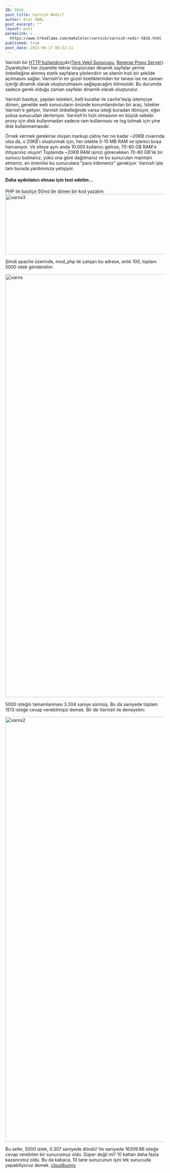 ```yaml
---
ID: 5816
post_title: Varnish Nedir?
author: Oral ÜNAL
post_excerpt: ""
layout: post
permalink: >
  https://www.trkodlama.com/makaleler/varnish/varnish-nedir-5816.html
published: true
post_date: 2015-06-17 06:52:11
---
```

Varnish bir <a href="http://www.trkodlama.com/makaleler/ters-vekil-sunucusureverse-proxy-server-nedir-5812.html">HTTP hızlandırıcı</a>dır(<a href="http://www.trkodlama.com/makaleler/ters-vekil-sunucusureverse-proxy-server-nedir-5812.html">Ters Vekil Sunucusu</a>, <a href="http://www.trkodlama.com/makaleler/ters-vekil-sunucusureverse-proxy-server-nedir-5812.html">Reverse Proxy Server</a>). Ziyaretçileri her ziyarette tekrar oluşturulan dinamik sayfalar yerine önbelleğine alınmış statik sayfalara yönlendirir ve sitenin hızlı bir şekilde açılmasını sağlar. Varnish’in en güzel özelliklerinden bir tanesi ise ne zaman içeriği dinamik olarak oluşturulmasını sağlayacağını bilmesidir. Bu durumda sadece gerek olduğu zaman sayfalar dinamik olarak oluşturulur.

Varnish basitçe, yapılan istekleri, belli kurallar ile cache'leyip istemciye dönen, genelde web sunucuların önünde konumlandırılan bir araç. İstekler Varnish'e geliyor, Varnish önbelleğinde varsa isteği buradan dönüyor, eğer yoksa sunucudan derleniyor. Varnish’in hızlı olmasının en büyük sebebi proxy için disk kullanmadan sadece ram kullanması ve log tutmak için yine disk kullanmamasıdır.

Örnek vermek gerekirse oluşan markup çıktısı her ne kadar ~20KB civarında olsa da, o 20KB'ı oluşturmak için, her istekte 5-10 MB RAM ve işlemci boşa harcanıyor. Ve siteye aynı anda 10.000 kullanıcı gelirse, 70-80 GB RAM'e ihtiyacınız oluyor! Toplamda ~20KB RAM işinizi görecekken 70-80 GB'lık bir sunucu bulmanız, yükü ona göre dağıtmanız ve bu sunucuları maintain etmeniz, en önemlisi bu sunuculara "para ödemeniz" gerekiyor. Varnish işte tam burada yardımınıza yetişiyor.
<h4>Daha aydınlatıcı olması için test edelim...</h4>
PHP ile basitçe 50ms'de dönen bir kod yazalım:

<img class="aligncenter size-full wp-image-5820" src="http://www.trkodlama.com/wp-content/uploads/2015/06/varns3.png" alt="varns3" width="878" height="190" />

Şimdi apache üzerinde, mod_php ile çalışan bu adrese, anlık 100, toplam 5000 istek gönderelim:

<img class="aligncenter size-full wp-image-5818" src="http://www.trkodlama.com/wp-content/uploads/2015/06/varns.png" alt="varns" width="876" height="1332" />

5000 isteğin tamamlanması 3.304 saniye sürmüş. Bu da saniyede toplam 1513 isteğe cevap verebilmişiz demek. Bir de Varnish ile deneyelim:

<img class="aligncenter size-full wp-image-5819" src="http://www.trkodlama.com/wp-content/uploads/2015/06/varns2.png" alt="varns2" width="874" height="1338" />

Bu sefer, 5000 istek, 0.307 saniyede döndü! Ve saniyede 16309.86 isteğe cevap verebilen bir sunucumuz oldu. Süper değil mi? 10 kattan daha fazla kazancımız oldu. Bu da kabaca, 10 tane sunucunun işini tek sunucuda yapabiliyoruz demek. <a href="https://www.cloudbunny.net/knowledgebase/351/LitespeedplusVarnish-Nedir-Ne-e-Yarar-Avantajlar-Nedir.html" target="_blank" rel="noopener">cloudbunny</a>